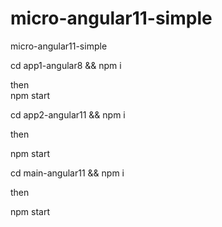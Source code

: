 # micro-angular11-simple
micro-angular11-simple
  
cd app1-angular8 && npm i

then    
npm start


cd app2-angular11 && npm i

then

npm start

cd main-angular11 && npm i

then

npm start
